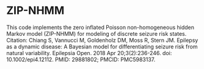 # ZIP-NHMM
This code implements the zero inflated Poisson non-homogeneous hidden Markov model (ZIP-NHMM) for modeling of discrete seizure risk states. 
Citation: Chiang S, Vannucci M, Goldenholz DM, Moss R, Stern JM. Epilepsy as a dynamic disease: A Bayesian model for differentiating seizure risk from natural variability. Epilepsia Open. 2018 Apr 20;3(2):236-246. doi: 10.1002/epi4.12112. PMID: 29881802; PMCID: PMC5983137.
